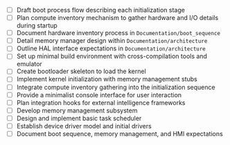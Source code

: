 - [ ] Draft boot process flow describing each initialization stage
- [ ] Plan compute inventory mechanism to gather hardware and I/O details during startup
- [ ] Document hardware inventory process in `Documentation/boot_sequence`
- [ ] Detail memory manager design within `Documentation/architecture`
- [ ] Outline HAL interface expectations in `Documentation/architecture`
- [ ] Set up minimal build environment with cross-compilation tools and emulator
- [ ] Create bootloader skeleton to load the kernel
- [ ] Implement kernel initialization with memory management stubs
- [ ] Integrate compute inventory gathering into the initialization sequence
- [ ] Provide a minimalist console interface for user interaction
- [ ] Plan integration hooks for external intelligence frameworks
- [ ] Develop memory management subsystem
- [ ] Design and implement basic task scheduler
- [ ] Establish device driver model and initial drivers
- [ ] Document boot sequence, memory management, and HMI expectations
